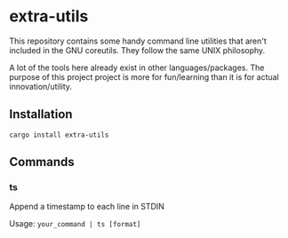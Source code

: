 # extra-utils

This repository contains some handy command line utilities that aren't included in the
GNU coreutils. They follow the same UNIX philosophy.

A lot of the tools here already exist in other languages/packages. The purpose of this
project project is more for fun/learning than it is for actual innovation/utility.

## Installation
```
cargo install extra-utils
```

## Commands

### ts
Append a timestamp to each line in STDIN

Usage: `your_command | ts [format]`
